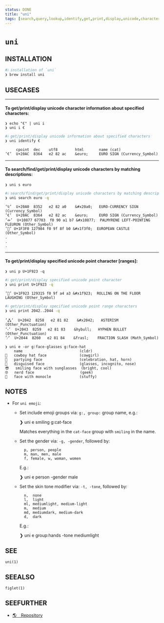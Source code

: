 ```yaml
---
status: DONE
title: "uni"
tags: [search,query,lookup,identify,get,print,display,unicode,characters,database]
---
```


# `uni`

## INSTALLATION


```bash
#ℹ︎ installation of `uni`
❯ brew install uni
```


## USECASES

----
#### To get/print/display unicode character information about specified characters:

    ❯ echo "€" | uni i
    ❯ uni i €

```bash
#ℹ︎ get/print/display unicode information about specified characters
❯ uni identify €
```

         cpoint  dec    utf8        html       name (cat)
    ’€’  U+20AC  8364   e2 82 ac    &euro;     EURO SIGN (Currency_Symbol)

----
#### To search/find/get/print/display unicode characters by matching descriptions:

    ❯ uni s euro

```bash
#ℹ︎ search/find/get/print/display unicode characters by matching descriptions
❯ uni search euro -q
```

    ’₠’  U+20A0  8352   e2 82 a0    &#x20a0;   EURO-CURRENCY SIGN (Currency_Symbol)
    ’€’  U+20AC  8364   e2 82 ac    &euro;     EURO SIGN (Currency_Symbol)
    ’𐡷’  U+10877 67703  f0 90 a1 b7 &#x10877;  PALMYRENE LEFT-POINTING FLEURON (Other_Symbol)
    ’🏰’ U+1F3F0 127984 f0 9f 8f b0 &#x1f3f0;  EUROPEAN CASTLE (Other_Symbol)
    .
    .
    .

----
#### To get/print/display specified unicode point character [ranges]:

    ❯ uni p U+1F923 -q

```bash
#ℹ︎ get/print/display specified unicode point character
❯ uni print U+1F923 -q
```

    ’🤣’ U+1F923 129315 f0 9f a4 a3 &#x1f923;  ROLLING ON THE FLOOR LAUGHING (Other_Symbol)


```bash
#ℹ︎ get/print/display specified unicode point range characters
❯ uni print 2042..2044 -q
```

    ’⁂’  U+2042  8258   e2 81 82    &#x2042;   ASTERISM (Other_Punctuation)
    ’⁃’  U+2043  8259   e2 81 83    &hybull;   HYPHEN BULLET (Other_Punctuation)
    ’⁄’  U+2044  8260   e2 81 84    &frasl;    FRACTION SLASH (Math_Symbol)

    ❯ uni e -or g:face-glasses g:face-hat
    	name                          (cldr)
    🤠	cowboy hat face               (cowgirl)
    🥳	partying face                 (celebration, hat, horn)
    🥸	disguised face                (glasses, incognito, nose)
    😎	smiling face with sunglasses  (bright, cool)
    🤓	nerd face                     (geek)
    🧐	face with monocle             (stuffy)


## NOTES

- For `uni emoji`:

    - Set include emoji groups via: `g:, group:` group name, e.g.:

        ❯ uni e smiling g:cat-face

        Matches everything in the `cat-face` group with `smiling` in the name.

    - Set the gender via: `-g, -gender`, followed by:

            p, person, people
            m, man, men, male
            f, female, w, woman, women

        E.g.:

        ❯ uni e person -gender male

    - Set the skin tone modifier via: `-t, -tone`, followed by:

            n,  none
            l,  light
            ml, mediumlight, medium-light
            m,  medium
            md, mediumdark, medium-dark
            d,  dark

        E.g.:

        ❯ uni e group:hands -tone mediumlight

## SEE

    uni(1)

## SEEALSO

    figlet(1)

## SEEFURTHER

- [🌎 Repository](https://github.com/arp242/uni)
